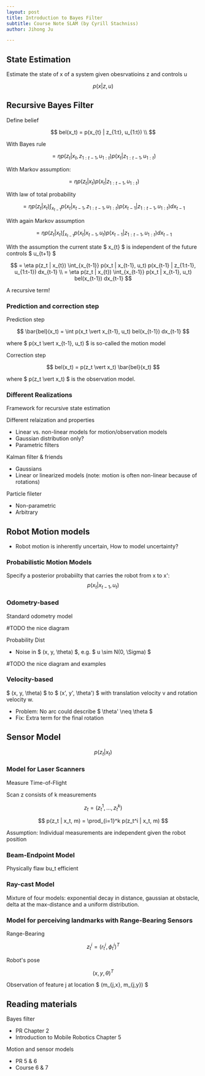 ```yaml
---
layout: post
title: Introduction to Bayes Filter
subtitle: Course Note SLAM (by Cyrill Stachniss)
author: Jihong Ju

---
```



## State Estimation

Estimate the state of x of a system given obesrvatioins z and controls u

$$
p(x | z, u)
$$


## Recursive Bayes Filter


Define belief

$$
bel(x_t) = p(x_{t} | z_{1:t}, u_{1:t}) \\
$$


With Bayes rule

$$
= \eta p(z_t | x_{t}, z_{1:t-1}, u_{1:t}) p(x_{t}|z_{1:t-1},u_{1:t})
$$

With Markov assumption:

$$
= \eta p(z_t | x_{t}) p(x_{t}|z_{1:t-1},u_{1:t})
$$


With law of total probability

$$
= \eta p(z_t | x_t) \int_{x_{t-1}} p(x_t | x_{t-1}, z_{1:t-1}, u_{1:t}) p(x_{t-1} | z_{1:t-1}, u_{1:t}) dx_{t-1}
$$

With again Markov assumption

$$
= \eta p(z_t | x_t) \int_{x_{t-1}} p(x_t | x_{t-1}, u_t) p(x_{t-1} | z_{1:t-1}, u_{1:t}) dx_{t-1}
$$

With the assumption the current state $ x_{t} $ is independent of the future controls $ u_{t+1} $

$$
= \eta p(z_t | x_{t}) \int_{x_{t-1}} p(x_t | x_{t-1}, u_t) p(x_{t-1} | z_{1:t-1}, u_{1:t-1}) dx_{t-1} \\
= \eta p(z_t | x_{t}) \int_{x_{t-1}} p(x_t | x_{t-1}, u_t) bel(x_{t-1}) dx_{t-1}
$$

A recursive term!


### Prediction and correction step

Prediction step

$$
\bar{bel}(x_t) = \int p(x_t \vert x_{t-1}, u_t) bel(x_{t-1}) dx_{t-1}
$$

where $ p(x_t \vert x_{t-1}, u_t) $ is so-called the motion model


Correction step

$$
bel(x_t) = p(z_t \vert x_t) \bar{bel}(x_t)
$$

where $ p(z_t \vert x_t) $ is the observation model.

### Different Realizations

Framework for recursive state estimation

Different relaization and properties

 - Linear vs. non-linear models for motion/observation models
 - Gaussian distribution only?
 - Parametric filters


Kalman filter & friends
 - Gaussians
 - Linear or linearized models (note: motion is often non-linear because of rotations)

Particle fileter
 - Non-parametric
 - Arbitrary


## Robot Motion models

 - Robot motion is inherently uncertain, How to model uncertainty?


### Probabilistic Motion Models

Specify a posterior probabiilty that carries the robot from x to x':
$$
p(x_t | x_{t-1}, u_t)
$$

### Odometry-based


Standard odometry model

#TODO the nice diagram

Probability Dist
 - Noise in $ (x, y, \theta) $, e.g. $ u \sim N(0, \Sigma) $

#TODO the nice diagram and examples

### Velocity-based

$ (x, y, \theta) $ to $ (x', y', \theta') $ with translation velocity v and rotation velocity w. 


 - Problem: No arc could describe $ \theta' \neq \theta $
 - Fix: Extra term for the final rotation


## Sensor Model

$$
p(z_t|x_t)
$$

### Model for Laser Scanners

Measure Time-of-Flight

Scan z consists of k measurements

$$
z_t = (z_t^1, ..., z_t^k)
$$

$$
p(z_t | x_t, m) = \prod_{i=1}^k p(z_t^i | x_t, m)
$$

Assumption: Individual measurements are independent given the robot position

### Beam-Endpoint Model
Physically flaw bu_t efficient

### Ray-cast Model

Mixture of four models: exponential decay in distance, gaussian at obstacle, delta at the max-distance and a uniform distribution.


### Model for perceiving landmarks with Range-Bearing Sensors

Range-Bearing

$$
z_t^i = (r_t^i, \phi_t^i)^T
$$

Robot's pose 

$$
(x, y, \theta)^T
$$

Observation of feature j at location $ (m_{j,x}, m_{j,y}) $

## Reading materials

Bayes filter
 - PR Chapter 2
 - Introduction to Mobile Robotics Chapter 5

Motion and sensor models
 - PR 5 & 6
 - Course 6 & 7
